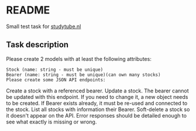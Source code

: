# README

Small test task for [studytube.nl](studytube.nl)

## Task description

Please create 2 models with at least the following attributes:

    Stock (name: string - must be unique)
    Bearer (name: string - must be unique)(can own many stocks)
    Please create some JSON API endpoints:

Create a stock with a referenced bearer. Update a stock. The bearer cannot be updated with this endpoint. If you need to change it, a new object needs to be created. If Bearer exists already, it must be re-used and connected to the stock. List all stocks with information their Bearer. Soft-delete a stock so it doesn't appear on the API. Error responses should be detailed enough to see what exactly is missing or wrong.
